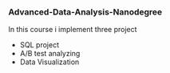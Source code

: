 ### Advanced-Data-Analysis-Nanodegree
In this course i implement three project 
* SQL project
* A/B test analyzing
* Data Visualization
